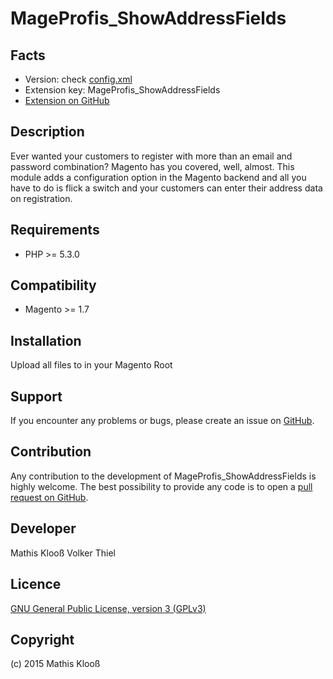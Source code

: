 MageProfis_ShowAddressFields
=====================

Facts
------
- Version: check [config.xml](https://github.com/mageprofis/MageProfis_ShowAddressFields/blob/master/src/app/code/community/MageProfis/ShowAddressField/etc/config.xml)
- Extension key: MageProfis_ShowAddressFields
- [Extension on GitHub](https://github.com/mageprofis/MageProfis_ShowAddressFields/)

Description
------------

Ever wanted your customers to register with more than an email and password combination? Magento has you covered, well, almost. This module adds a configuration option in the Magento backend and all you have to do is flick a switch and your customers can enter their address data on registration.

Requirements
------------
- PHP >= 5.3.0

Compatibility
--------------
- Magento >= 1.7

Installation
-----------------------
Upload all files to in your Magento Root

Support
-------
If you encounter any problems or bugs, please create an issue on [GitHub](https://github.com/mageprofis/MageProfis_ShowAddressFields/issues).

Contribution
------------
Any contribution to the development of MageProfis_ShowAddressFields is highly welcome. The best possibility to provide any code is to open a [pull request on GitHub](https://help.github.com/articles/using-pull-requests).

Developer
---------
Mathis Klooß
Volker Thiel

Licence
-------
[GNU General Public License, version 3 (GPLv3)](http://opensource.org/licenses/gpl-3.0)

Copyright
---------
(c) 2015 Mathis Klooß
